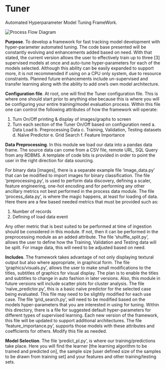 # Tuner
Automated Hyperparameter Model Tuning FrameWork.

![Process Flow Diagram](https://user-images.githubusercontent.com/49068339/57532996-b7add200-730a-11e9-801a-3220b56a6fde.PNG)

**Purpose**.
To develop a framework for fast tracking model development with hyper-parameter automated tuning. The code base presented will be constantly evolving and enhancements added based on need. With that stated, the current version allows the user to effectively train up to three [3] supervised models at once and auto-tune hyper-parameters for each of the models selected. Although this ability can be easily expanded to support more, it is not recommended if using on a CPU only system, due to resource constraints. Planned future enhancements include un-supervised and transfer learning along with the ability to add one’s own model architecture.	

**Configuration file**.
At root, one will find the Tuner configuration file. This is where one should start prior to anything else because this is where you will be configuring your entire training/model evaluation process.
Within this file one can control the following attributes of how the framework will operate:

1.	Turn On/Off printing & display of images/graphs to screen
2.	Turn each section of the Tuner On/Off based on configuration need
  a.	Data Load
  b.	Preprocessing Data
  c.	Training, Validation, Testing datasets
  d.	Naïve Predictor
  e.	Grid Search
  f.	Feature Importance

**Data Preprocessing**.
In this module we load our data into a pandas data frame. The source data can come from a CSV file, remote URL, SQL Query from any RDBMS. A template of code bits is provided in order to point the user in the right direction for data sourcing.

For binary data [images], there is a separate example file ‘image_data.py’ that can be modified to import images for binary classification. The file ‘preprocessing.py’, is used to perform data discovery, defining a scaler, feature engineering, one-hot encoding and for performing any other ancillary metrics not best performed in the process data module. The file ‘process_data.py’, is where the magic happens, at least for loading of data. Here there are a few based needed metrics that must be provided such as:

1.	Number of records
2.	Defining of load data event

Any other metric that is best suited to be performed at time of ingestion should be considered in this module. If not, then it can be performed in the preprocessing module as an added attribute.
The file ‘shuffle_split.py’, allows the user to define how the Training, Validation and Testing data will be split. For image data, this will need to be adjusted based on need.

**Includes**.
The framework takes advantage of not only displaying textural output but also where appropriate, in graphical form. The file ‘graphics/visuals.py’, allows the user to make small modifications to the titles, subtitles of graphics for visual display. 
The plan is to enable the titles and subtitles to change in auto fashion in later versions. Also, this module in future versions will include scatter plots for cluster analysis.
The file ‘naïve_predictor.py’, this is a basic naïve predictor for the selected case being evaluated. This file may need to be slightly modified for each use case.
The file ‘grid_search.py’, will need to be modified based on the models hyper-parameters that you are interested in using for tuning. Within this directory, there is a file for suggested default hyper-parameters for different types of supervised learning. Each new version of the framework, this file will be updated to support additional architectures.
The file ‘feature_importance.py’, supports those models with these attributes and coefficients for others. Modify this file as needed. 

**Model Selection**.
The file ‘predict_pl.py’, is where our training/predictions take place. Here you will find the learner [the learning algorithm to be trained and predicted on], the sample size [user defined size of the samples to be drawn from training set] and your features and other training/testing sets.







